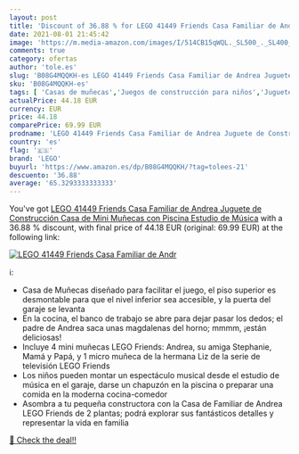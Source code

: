 ```yaml
---
layout: post
title: 'Discount of 36.88 % for LEGO 41449 Friends Casa Familiar de Andr'
date: 2021-08-01 21:45:42
image: 'https://m.media-amazon.com/images/I/514CB15qWQL._SL500_._SL400_.jpg'
comments: true
category: ofertas
author: 'tole.es'
slug: 'B08G4MQQKH-es LEGO 41449 Friends Casa Familiar de Andrea Juguete de...'
sku: 'B08G4MQQKH-es'
tags: [ 'Casas de muñecas','Juegos de construcción para niños','Juguetes','Juguetes y juegos','Muñecas y accesorios','lego', ]
actualPrice: 44.18 EUR
currency: EUR
price: 44.18
comparePrice: 69.99 EUR
prodname: 'LEGO 41449 Friends Casa Familiar de Andrea Juguete de Construcción Casa de Mini Muñecas con Piscina Estudio de Música'
country: 'es'
flag: '🇪🇸'
brand: 'LEGO'
buyurl: 'https://www.amazon.es/dp/B08G4MQQKH/?tag=tolees-21'
descuento: '36.88'
average: '65.3293333333333'
---
```


You've got [LEGO 41449 Friends Casa Familiar de Andrea Juguete de Construcción Casa de Mini Muñecas con Piscina Estudio de Música](https://www.amazon.es/dp/B08G4MQQKH/?tag=tolees-21) with a  36.88 % discount, with final price of 44.18 EUR (original: 69.99 EUR) at the following link:

[![LEGO 41449 Friends Casa Familiar de Andr](https://m.media-amazon.com/images/I/514CB15qWQL._SL500_._SL400_.jpg)](https://www.amazon.es/dp/B08G4MQQKH/?tag=tolees-21)

ℹ️:

- Casa de Muñecas diseñado para facilitar el juego, el piso superior es desmontable para que el nivel inferior sea accesible, y la puerta del garaje se levanta
- En la cocina, el banco de trabajo se abre para dejar pasar los dedos; el padre de Andrea saca unas magdalenas del horno; mmmm, ¡están deliciosas!
- Incluye 4 mini muñecas LEGO Friends: Andrea, su amiga Stephanie, Mamá y Papá, y 1 micro muñeca de la hermana Liz de la serie de televisión LEGO Friends
- Los niños pueden montar un espectáculo musical desde el estudio de música en el garaje, darse un chapuzón en la piscina o preparar una comida en la moderna cocina-comedor
- Asombra a tu pequeña constructora con la Casa de Familiar de Andrea LEGO Friends de 2 plantas; podrá explorar sus fantásticos detalles y representar la vida en familia

[🛒 Check the deal!!](https://www.amazon.es/dp/B08G4MQQKH/?tag=tolees-21)
